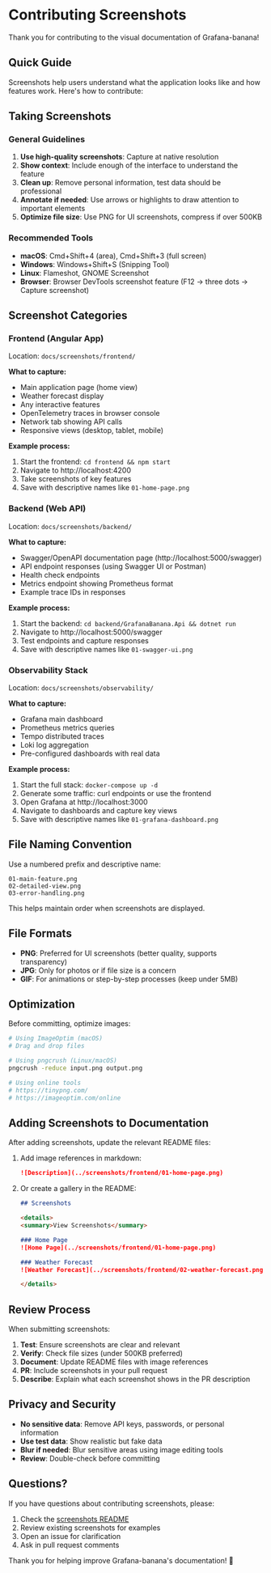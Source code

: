 # Contributing Screenshots

Thank you for contributing to the visual documentation of Grafana-banana!

## Quick Guide

Screenshots help users understand what the application looks like and how features work. Here's how to contribute:

## Taking Screenshots

### General Guidelines

1. **Use high-quality screenshots**: Capture at native resolution
2. **Show context**: Include enough of the interface to understand the feature
3. **Clean up**: Remove personal information, test data should be professional
4. **Annotate if needed**: Use arrows or highlights to draw attention to important elements
5. **Optimize file size**: Use PNG for UI screenshots, compress if over 500KB

### Recommended Tools

- **macOS**: Cmd+Shift+4 (area), Cmd+Shift+3 (full screen)
- **Windows**: Windows+Shift+S (Snipping Tool)
- **Linux**: Flameshot, GNOME Screenshot
- **Browser**: Browser DevTools screenshot feature (F12 → three dots → Capture screenshot)

## Screenshot Categories

### Frontend (Angular App)

Location: `docs/screenshots/frontend/`

**What to capture:**
- Main application page (home view)
- Weather forecast display
- Any interactive features
- OpenTelemetry traces in browser console
- Network tab showing API calls
- Responsive views (desktop, tablet, mobile)

**Example process:**
1. Start the frontend: `cd frontend && npm start`
2. Navigate to http://localhost:4200
3. Take screenshots of key features
4. Save with descriptive names like `01-home-page.png`

### Backend (Web API)

Location: `docs/screenshots/backend/`

**What to capture:**
- Swagger/OpenAPI documentation page (http://localhost:5000/swagger)
- API endpoint responses (using Swagger UI or Postman)
- Health check endpoints
- Metrics endpoint showing Prometheus format
- Example trace IDs in responses

**Example process:**
1. Start the backend: `cd backend/GrafanaBanana.Api && dotnet run`
2. Navigate to http://localhost:5000/swagger
3. Test endpoints and capture responses
4. Save with descriptive names like `01-swagger-ui.png`

### Observability Stack

Location: `docs/screenshots/observability/`

**What to capture:**
- Grafana main dashboard
- Prometheus metrics queries
- Tempo distributed traces
- Loki log aggregation
- Pre-configured dashboards with real data

**Example process:**
1. Start the full stack: `docker-compose up -d`
2. Generate some traffic: curl endpoints or use the frontend
3. Open Grafana at http://localhost:3000
4. Navigate to dashboards and capture key views
5. Save with descriptive names like `01-grafana-dashboard.png`

## File Naming Convention

Use a numbered prefix and descriptive name:

```
01-main-feature.png
02-detailed-view.png
03-error-handling.png
```

This helps maintain order when screenshots are displayed.

## File Formats

- **PNG**: Preferred for UI screenshots (better quality, supports transparency)
- **JPG**: Only for photos or if file size is a concern
- **GIF**: For animations or step-by-step processes (keep under 5MB)

## Optimization

Before committing, optimize images:

```bash
# Using ImageOptim (macOS)
# Drag and drop files

# Using pngcrush (Linux/macOS)
pngcrush -reduce input.png output.png

# Using online tools
# https://tinypng.com/
# https://imageoptim.com/online
```

## Adding Screenshots to Documentation

After adding screenshots, update the relevant README files:

1. Add image references in markdown:
   ```markdown
   ![Description](../screenshots/frontend/01-home-page.png)
   ```

2. Or create a gallery in the README:
   ```markdown
   ## Screenshots
   
   <details>
   <summary>View Screenshots</summary>
   
   ### Home Page
   ![Home Page](../screenshots/frontend/01-home-page.png)
   
   ### Weather Forecast
   ![Weather Forecast](../screenshots/frontend/02-weather-forecast.png)
   
   </details>
   ```

## Review Process

When submitting screenshots:

1. **Test**: Ensure screenshots are clear and relevant
2. **Verify**: Check file sizes (under 500KB preferred)
3. **Document**: Update README files with image references
4. **PR**: Include screenshots in your pull request
5. **Describe**: Explain what each screenshot shows in the PR description

## Privacy and Security

- **No sensitive data**: Remove API keys, passwords, or personal information
- **Use test data**: Show realistic but fake data
- **Blur if needed**: Blur sensitive areas using image editing tools
- **Review**: Double-check before committing

## Questions?

If you have questions about contributing screenshots, please:

1. Check the [screenshots README](screenshots/README.md)
2. Review existing screenshots for examples
3. Open an issue for clarification
4. Ask in pull request comments

Thank you for helping improve Grafana-banana's documentation! 📸
